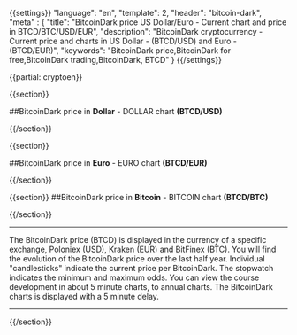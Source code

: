 {{settings}}
  "language": "en",
  "template": 2,
  "header": "bitcoin-dark",
  "meta" : {
    "title": "BitcoinDark price US Dollar/Euro - Current chart and price in BTCD/BTC/USD/EUR",
    "description": "BitcoinDark cryptocurrency - Current price and charts in US Dollar - (BTCD/USD) and Euro - (BTCD/EUR)",
    "keywords": "BitcoinDark price,BitcoinDark for free,BitcoinDark trading,BitcoinDark, BTCD"
  }
{{/settings}}

{{partial: cryptoen}}

{{section}}



##BitcoinDark price in **Dollar** -  DOLLAR chart **(BTCD/USD)**

<!-- TradingView Widget BEGIN -->
<script type="text/javascript" src="https://d33t3vvu2t2yu5.cloudfront.net/tv.js"></script>
<script type="text/javascript">
new TradingView.widget({
  "width": "100%",
  "height": 400,
  "symbol": "POLONIEX:BTCDUSD",
  "interval": "D",
  "timezone": "SC/UTC",
  "theme": "White",
  "style": "3",
  "locale": "en",
  "toolbar_bg": "#f1f3f6",
  "allow_symbol_change": true,
  "hideideas": true,
  "show_popup_button": true,
  "popup_width": "1000",
  "popup_height": "650",
});

</script>
<!-- TradingView Widget END -->

{{/section}}

{{section}}

##BitcoinDark price in **Euro** - EURO chart **(BTCD/EUR)**

<!-- TradingView Widget BEGIN -->
<script type="text/javascript">
baseUrl = "https://widgets.cryptocompare.com/";
var scripts = document.getElementsByTagName("script");
var embedder = scripts[ scripts.length - 1 ];
(function (){
var appName = encodeURIComponent(window.location.hostname);
if(appName==""){appName="local";}
var s = document.createElement("script");
s.type = "text/javascript";
s.async = true;
var theUrl = baseUrl+'serve/v3/coin/chart?fsym=BTCD&tsyms=EUR,';
s.src = theUrl + ( theUrl.indexOf("?") >= 0 ? "&" : "?") + "app=" + appName;
embedder.parentNode.appendChild(s);
})();
</script>
<!-- TradingView Widget END -->


{{/section}}


{{section}}
##BitcoinDark price in **Bitcoin** - BITCOIN chart  **(BTCD/BTC)**

<!-- TradingView Widget BEGIN -->
<script type="text/javascript" src="https://d33t3vvu2t2yu5.cloudfront.net/tv.js"></script>
<script type="text/javascript">
new TradingView.widget({
  "width": "100%",
  "height": 400,
  "symbol": "POLONIEX:BTCDBTC",
  "interval": "30",
  "timezone": "SC/UTC",
  "theme": "White",
  "style": "3",
  "locale": "en",
  "toolbar_bg": "#f1f3f6",
  "allow_symbol_change": true,
  "hideideas": true,
  "show_popup_button": true,
  "popup_width": "1000",
  "popup_height": "650",
});

</script>
<!-- TradingView Widget END -->

{{/section}}
- - -
The BitcoinDark price (BTCD) is displayed in the currency of a specific exchange, Poloniex (USD),  Kraken (EUR) and BitFinex (BTC). You will find the evolution of the BitcoinDark price over the last half year. Individual "candlesticks" indicate the current price per BitcoinDark. The stopwatch indicates the minimum and maximum odds. You can view the course development in about 5 minute charts, to annual charts. The BitcoinDark charts is displayed with a 5 minute delay.
- - -



{{/section}}


